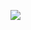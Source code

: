 ![ ]([https://myoctocat.com/assets/images/base-octocat.svg](https://furiyaai.github.io/cover/FuriyaAI.png)https://furiyaai.github.io/cover/FuriyaAI.png)
